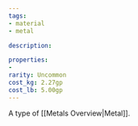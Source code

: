 ```yaml
---
tags:
- material
- metal

description: 

properties:
- 
rarity: Uncommon
cost_kg: 2.27gp
cost_lb: 5.00gp
---
```

A type of [[Metals Overview|Metal]]. 